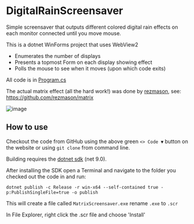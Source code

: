 # DigitalRainScreensaver

Simple screensaver that outputs different colored digital rain effects on each monitor connected until you move mouse.

This is a dotnet WinForms project that uses WebView2

- Enumerates the number of displays
- Presents a topmost Form on each display showing effect
- Polls the mouse to see when it moves (upon which code exits)

All code is in [Program.cs](./MatrixScreensaver/Program.cs)

The actual matrix effect (all the hard work!) was done by [rezmason](https://github.com/rezmason), see: https://github.com/rezmason/matrix

![image](https://github.com/user-attachments/assets/5db5981f-7205-42d1-afb7-0b3946d53e48)

## How to use

Checkout the code from GitHub using the above green `<> Code ▼` button on the website or using `git clone` from command line.

Building requires the [dotnet sdk](https://dotnet.microsoft.com/en-us/download) (net 9.0).

After installing the SDK open a Terminal and navigate to the folder you checked out the code in and run:

```
dotnet publish -c Release -r win-x64 --self-contained true -p:PublishSingleFile=true -o publish
```

This will create a file called `MatrixScreensaver.exe` rename `.exe` to `.scr`

In File Explorer, right click the .scr file and choose 'Install'
